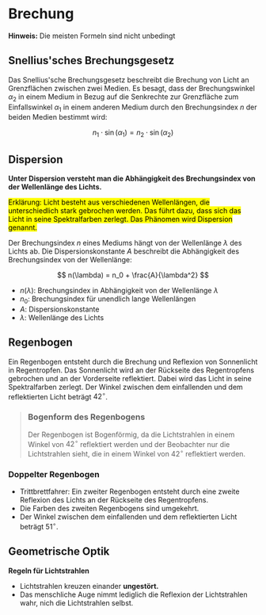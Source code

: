 # Brechung

**Hinweis:** Die meisten Formeln sind nicht unbedingt 

## Snellius'sches Brechungsgesetz

Das Snellius'sche Brechungsgesetz beschreibt die Brechung von Licht an Grenzflächen zwischen zwei Medien. Es besagt, dass der Brechungswinkel $\alpha_2$ in einem Medium in Bezug auf die Senkrechte zur Grenzfläche zum Einfallswinkel $\alpha_1$ in einem anderen Medium durch den Brechungsindex $n$ der beiden Medien bestimmt wird:

$$
n_1 \cdot \sin(\alpha_1) = n_2 \cdot \sin(\alpha_2)
$$

## Dispersion

**Unter Dispersion versteht man die Abhängigkeit des Brechungsindex von der Wellenlänge des Lichts.**

<mark>
Erklärung:
Licht besteht aus verschiedenen Wellenlängen, die unterschiedlich stark gebrochen werden. Das führt dazu, dass sich das Licht in seine Spektralfarben zerlegt. Das Phänomen wird Dispersion genannt.
</mark>

Der Brechungsindex $n$ eines Mediums hängt von der Wellenlänge $\lambda$ des Lichts ab. Die Dispersionskonstante $A$ beschreibt die Abhängigkeit des Brechungsindex von der Wellenlänge:

$$
n(\lambda) = n_0 + \frac{A}{\lambda^2}
$$

- $n(\lambda)$: Brechungsindex in Abhängigkeit von der Wellenlänge $\lambda$
- $n_0$: Brechungsindex für unendlich lange Wellenlängen
- $A$: Dispersionskonstante
- $\lambda$: Wellenlänge des Lichts

## Regenbogen

Ein Regenbogen entsteht durch die Brechung und Reflexion von Sonnenlicht in Regentropfen. Das Sonnenlicht wird an der Rückseite des Regentropfens gebrochen und an der Vorderseite reflektiert. Dabei wird das Licht in seine Spektralfarben zerlegt. Der Winkel zwischen dem einfallenden und dem reflektierten Licht beträgt $42^\circ$.

> ### Bogenform des Regenbogens
>
> Der Regenbogen ist Bogenförmig, da die Lichtstrahlen in einem Winkel von $42^\circ$ reflektiert werden und der Beobachter nur die Lichtstrahlen sieht, die in einem Winkel von $42^\circ$ reflektiert werden.

### Doppelter Regenbogen

- Trittbrettfahrer: Ein zweiter Regenbogen entsteht durch eine zweite Reflexion des Lichts an der Rückseite des Regentropfens.
- Die Farben des zweiten Regenbogens sind umgekehrt.
- Der Winkel zwischen dem einfallenden und dem reflektierten Licht beträgt $51^\circ$.

## Geometrische Optik

**Regeln für Lichtstrahlen**

- Lichtstrahlen kreuzen einander **ungestört.**
- Das menschliche Auge nimmt lediglich die Reflexion der Lichtstrahlen wahr, nich die Lichtstrahlen selbst.
